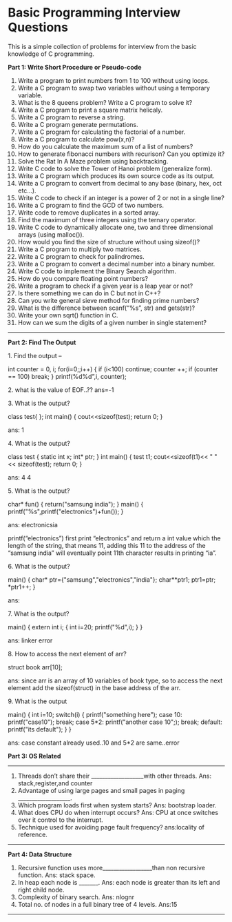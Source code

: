 # Basic Programming Interview Questions

This is a simple collection of  problems for interview from the basic knowledge of C programming.

**Part 1: Write Short Procedure or Pseudo-code**  

1. Write a program to print numbers from 1 to 100 without using loops.
2. Write a C program to swap two variables without using a temporary variable.
3. What is the 8 queens problem? Write a C program to solve it?
4. Write a C program to print a square matrix helicaly.
5. Write a C program to reverse a string.
6. Write a C program generate permutations.
7. Write a C program for calculating the factorial of a number.
8. Write a C program to calculate pow(x,n)?
9. How do you calculate the maximum sum of a list of numbers?
10. How to generate fibonacci numbers with recurison? Can you optimize it?
11. Solve the Rat In A Maze problem using backtracking.
12. Write C code to solve the Tower of Hanoi problem (generalize form).
13. Write a C program which produces its own source code as its output.
14. Write a C program to convert from decimal to any base (binary, hex, oct etc…).
15. Write C code to check if an integer is a power of 2 or not in a single line?
16. Write a C program to find the GCD of two numbers.
17. Write code to remove duplicates in a sorted array.
18. Find the maximum of three integers using the ternary operator.
19. Write C code to dynamically allocate one, two and three dimensional arrays (using malloc()).
20. How would you find the size of structure without using sizeof()?
21. Write a C program to multiply two matrices.
22. Write a C program to check for palindromes.
23. Write a C program to convert a decimal number into a binary number.
24. Write C code to implement the Binary Search algorithm.
25. How do you compare floating point numbers?
26. Write a program to check if a given year is a leap year or not?
27. Is there something we can do in C but not in C++?
28. Can you write general sieve method for finding prime numbers?
29. What is the difference between scanf(“%s”, str) and gets(str)?
30. Write your own sqrt() function in C.
31. How can we sum the digits of a given number in single statement?

------

**Part 2: Find The Output** 

1\. Find the output –

int counter = 0, i;
for(i=0;;i++) {
  if (i<100) continue;
      counter ++;
  if (counter == 100) break;
}
printf(%d%d”,i, counter);

2\. what is the value of EOF..?? ans=-1

3\. What is the output?

class test{ };
int main()
{
  cout<<sizeof(test);
  return 0;
}

ans: 1

4\. What is the output?

class test
{
  static int x;
  int* ptr;
}
int main()
{
  test t1;
  cout<<sizeof(t1)<< " " << sizeof(test);
  return 0;
}

ans: 4 4

5\. What is the output?

char* fun()
{
  return("samsung india");
}
main()
{
  printf("%s",printf("electronics")+fun());
}

ans: electronicsia

printf(“electronics”) first print “electronics” and return a int value which the length of the string, that means 11, adding this 11 to the address of the “samsung india” will eventually point 11th character results in printing “ia”.

6\. What is the output?

main()
{
  char* ptr={"samsung","electronics","india"};
  char**ptr1;
  ptr1=ptr;
  *ptr1++;
}

ans:

7\. What is the output?

main()
{
  extern int i;
  {
    int i=20;
    printf("%d",i);
  }
}

ans: linker error

8\. How to access the next element of arr?

struct book arr\[10\];

ans: since arr is an array of 10 variables of book type, so to access the next element add the sizeof(struct) in the base address of the arr.

9\. What is the output

main()
{
  int i=10;
  switch(i)
  {
   printf("something here");
   case 10:
     printf("case10");
     break;
   case 5*2:
     printf("another case 10";);
     break;
   default:
     printf("its default");
  }
}

ans: case constant already used..10 and 5*2 are same..error

**Part 3: OS Related** 

------

1. Threads don’t share their ___________________with other threads. Ans: stack,register,and counter
2. Advantage of using large pages and small pages in paging ___________________.
3. Which program loads first when system starts? Ans: bootstrap loader.
4. What does CPU do when interrupt occurs? Ans: CPU at once switches over it control to the interrupt.
5. Technique used for avoiding page fault frequency? ans:locality of reference.

------

**Part 4: Data Structure**

1. Recursive function uses more__________________than non recursive function. Ans: stack space.
2. In heap each node is _______. Ans: each node is greater than its left and right child node.
3. Complexity of binary search. Ans: nlognr
4. Total no. of nodes in a full binary tree of 4 levels. Ans:15

------